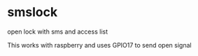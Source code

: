 # smslock
open lock with sms and access list

This works with raspberry and uses GPIO17 to send open signal
